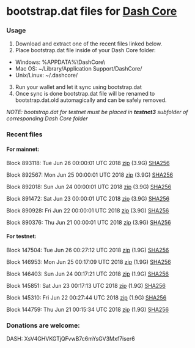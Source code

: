 # bootstrap.dat files for [Dash Core](https://www.dash.org)

### Usage

1. Download and extract one of the recent files linked below.
2. Place bootstrap.dat file inside of your Dash Core folder:
 - Windows: %APPDATA%\DashCore\
 - Mac OS: ~/Library/Application Support/DashCore/
 - Unix/Linux: ~/.dashcore/
3. Run your wallet and let it sync using bootstrap.dat
4. Once sync is done bootstrap.dat file will be renamed to bootstrap.dat.old automagically and can be safely removed.

_NOTE: bootstrap.dat for testnet must be placed in **testnet3** subfolder of corresponding Dash Core folder_

### Recent files

#### For mainnet:

Block 893118: Tue Jun 26 00:00:01 UTC 2018 [zip](https://dash-bootstrap.ams3.digitaloceanspaces.com/mainnet/2018-06-26/bootstrap.dat.zip) (3.9G) [SHA256](https://dash-bootstrap.ams3.digitaloceanspaces.com/mainnet/2018-06-26/sha256.txt)

Block 892567: Mon Jun 25 00:00:01 UTC 2018 [zip](https://dash-bootstrap.ams3.digitaloceanspaces.com/mainnet/2018-06-25/bootstrap.dat.zip) (3.9G) [SHA256](https://dash-bootstrap.ams3.digitaloceanspaces.com/mainnet/2018-06-25/sha256.txt)

Block 892018: Sun Jun 24 00:00:01 UTC 2018 [zip](https://dash-bootstrap.ams3.digitaloceanspaces.com/mainnet/2018-06-24/bootstrap.dat.zip) (3.9G) [SHA256](https://dash-bootstrap.ams3.digitaloceanspaces.com/mainnet/2018-06-24/sha256.txt)

Block 891472: Sat Jun 23 00:00:01 UTC 2018 [zip](https://dash-bootstrap.ams3.digitaloceanspaces.com/mainnet/2018-06-23/bootstrap.dat.zip) (3.9G) [SHA256](https://dash-bootstrap.ams3.digitaloceanspaces.com/mainnet/2018-06-23/sha256.txt)

Block 890928: Fri Jun 22 00:00:01 UTC 2018 [zip](https://dash-bootstrap.ams3.digitaloceanspaces.com/mainnet/2018-06-22/bootstrap.dat.zip) (3.9G) [SHA256](https://dash-bootstrap.ams3.digitaloceanspaces.com/mainnet/2018-06-22/sha256.txt)

Block 890376: Thu Jun 21 00:00:01 UTC 2018 [zip](https://dash-bootstrap.ams3.digitaloceanspaces.com/mainnet/2018-06-21/bootstrap.dat.zip) (3.9G) [SHA256](https://dash-bootstrap.ams3.digitaloceanspaces.com/mainnet/2018-06-21/sha256.txt)


#### For testnet:

Block 147504: Tue Jun 26 00:27:12 UTC 2018 [zip](https://dash-bootstrap.ams3.digitaloceanspaces.com/testnet/2018-06-26/bootstrap.dat.zip) (1.9G) [SHA256](https://dash-bootstrap.ams3.digitaloceanspaces.com/testnet/2018-06-26/sha256.txt)

Block 146953: Mon Jun 25 00:17:09 UTC 2018 [zip](https://dash-bootstrap.ams3.digitaloceanspaces.com/testnet/2018-06-25/bootstrap.dat.zip) (1.9G) [SHA256](https://dash-bootstrap.ams3.digitaloceanspaces.com/testnet/2018-06-25/sha256.txt)

Block 146403: Sun Jun 24 00:17:21 UTC 2018 [zip](https://dash-bootstrap.ams3.digitaloceanspaces.com/testnet/2018-06-24/bootstrap.dat.zip) (1.9G) [SHA256](https://dash-bootstrap.ams3.digitaloceanspaces.com/testnet/2018-06-24/sha256.txt)

Block 145851: Sat Jun 23 00:17:13 UTC 2018 [zip](https://dash-bootstrap.ams3.digitaloceanspaces.com/testnet/2018-06-23/bootstrap.dat.zip) (1.9G) [SHA256](https://dash-bootstrap.ams3.digitaloceanspaces.com/testnet/2018-06-23/sha256.txt)

Block 145310: Fri Jun 22 00:27:44 UTC 2018 [zip](https://dash-bootstrap.ams3.digitaloceanspaces.com/testnet/2018-06-22/bootstrap.dat.zip) (1.9G) [SHA256](https://dash-bootstrap.ams3.digitaloceanspaces.com/testnet/2018-06-22/sha256.txt)

Block 144759: Thu Jun 21 00:15:34 UTC 2018 [zip](https://dash-bootstrap.ams3.digitaloceanspaces.com/testnet/2018-06-21/bootstrap.dat.zip) (1.9G) [SHA256](https://dash-bootstrap.ams3.digitaloceanspaces.com/testnet/2018-06-21/sha256.txt)


### Donations are welcome:

DASH: XsV4GHVKGTjQFvwB7c6mYsGV3Mxf7iser6
